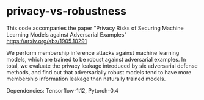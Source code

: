 # privacy-vs-robustness
This code accompanies the paper "Privacy Risks of Securing Machine Learning Models against Adversarial Examples" 
https://arxiv.org/abs/1905.10291

We perform membership inference attacks against machine learning models, which are trained to be robust against adversarial examples. 
In total, we evaluate the privacy leakage introduced by six adversarial defense methods, 
and find out that adversarially robust models tend to have more membership information leakage than naturally trained models.

Dependencies: Tensorflow-1.12, Pytorch-0.4
